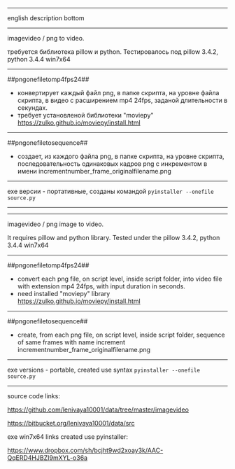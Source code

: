 ﻿--------------------------------------------------

english description bottom

--------------------------------------------------

imagevideo / png to video.

требуется библиотека pillow и python.
Тестировалось под pillow 3.4.2, python 3.4.4 win7x64

--------------------------------------------------

##pngonefiletomp4fps24##
- конвертирует каждый файл png, в папке скрипта, на уровне файла скрипта, в видео с расширением mp4 24fps, заданой длительности в секундах.  
- требует установленой библиотеки "moviepy"  
https://zulko.github.io/moviepy/install.html

--------------------------------------------------

##pngonefiletosequence##
- создает, из каждого файла png, в папке скрипта, на уровне скрипта, последовательность одинаковых кадров png с инкрементом в имени incrementnumber\_frame\_originalfilename.png

--------------------------------------------------


exe версии - портативные, созданы командой
`pyinstaller --onefile source.py`

--------------------------------------------------
--------------------------------------------------

imagevideo / png image to video.

It requires pillow and python library.
Tested under the pillow 3.4.2, python 3.4.4 win7x64

--------------------------------------------------

##pngonefiletomp4fps24##
-  convert each png file, on script level, inside script folder, into video file with extension mp4 24fps, with input duration in seconds.  
- need installed "moviepy" library  
https://zulko.github.io/moviepy/install.html

--------------------------------------------------

##pngonefiletosequence##
- create, from each png file, on script level, inside script folder, sequence of same frames with name increment incrementnumber\_frame\_originalfilename.png

--------------------------------------------------

exe versions - portable, created use syntax
`pyinstaller --onefile source.py`

--------------------------------------------------

source code links:

https://github.com/lenivaya10001/data/tree/master/imagevideo

https://bitbucket.org/lenivaya10001/data/src


exe win7x64 links created use pyinstaller:

https://www.dropbox.com/sh/bcjht9wd2xoay3k/AAC-QqERD4HJBZI9mXYL-o36a
